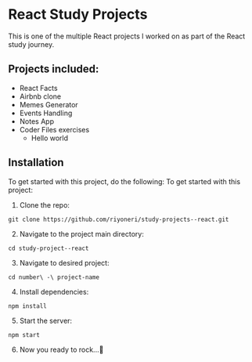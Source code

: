 # React Study Projects

This is one of the multiple React projects I worked on as part of the React study journey.

## Projects included:

- React Facts
- Airbnb clone
- Memes Generator
- Events Handling
- Notes App
- Coder Files exercises
    - Hello world

## Installation

To get started with this project, do the following:
To get started with this project:

1. Clone the repo:

```
git clone https://github.com/riyoneri/study-projects--react.git
```

2. Navigate to the project main directory:

```
cd study-project--react
```

3. Navigate to desired project:

```
cd number\ -\ project-name
```

4. Install dependencies:

```
npm install
```

5. Start the server:

```
npm start
```

6. Now you ready to rock...🚀

